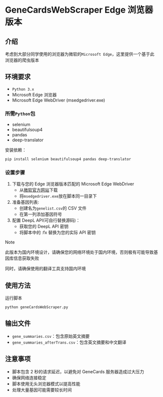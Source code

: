 # GeneCardsWebScraper Edge 浏览器版本

## 介绍

考虑到大部分同学使用的浏览器为微软的`Microsoft Edge`，这里提供一个基于此浏览器的爬虫版本

## 环境要求

- `Python 3.x`
- Microsoft Edge 浏览器
- Microsoft Edge WebDriver (msedgedriver.exe)

### 所需`Python`包

- selenium
- beautifulsoup4
- pandas
- deep-translator

安装依赖：

```bash
pip install selenium beautifulsoup4 pandas deep-translator
```

### 设置步骤

1. 下载与您的 Edge 浏览器版本匹配的 Microsoft Edge WebDriver
   - 从[微软官方网站](https://developer.microsoft.com/en-us/microsoft-edge/tools/webdriver/?form=MA13LH)下载
   - 将`msedgedriver.exe`放在脚本同一目录下
2. 准备基因列表:
   - 创建名为`genelist.csv`的 CSV 文件
   - 在第一列添加基因符号
3. 配置 DeepL API(可自行替换源码)：
   - 获取您的 DeepL API 密钥
   - 将脚本中的 :fx 替换为您的实际 API 密钥

> [!NOTE]
> 此版本为国内环境设计，请确保您的网络环境处于国内环境，否则极有可能导致基因库信息获取失败
>
> 同时，请确保使用的翻译工具支持国内环境

## 使用方法

运行脚本

```bash
python geneCardsWebScraper.py
```

## 输出文件

- `gene_summaries.csv`：包含原始英文摘要
- `gene_summaries_afterTrans.csv`：包含英文摘要和中文翻译

## 注意事项

- 脚本包含 2 秒的请求延迟，以避免对 GeneCards 服务器造成过大压力
- 确保网络连接稳定
- 脚本使用无头浏览器模式以提高性能
- 处理大量基因可能需要较长时间
